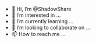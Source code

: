 - 👋 Hi, I’m @ShadowShare
- 👀 I’m interested in ...
- 🌱 I’m currently learning ...
- 💞️ I’m looking to collaborate on ...
- 📫 How to reach me ...

<!---
ShadowShare/ShadowShare is a ✨ special ✨ repository because its `README.md` (this file) appears on your GitHub profile.
You can click the Preview link to take a look at your changes.
--->
